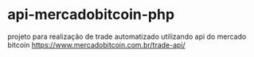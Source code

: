 # api-mercadobitcoin-php
projeto para realização de trade automatizado utilizando api do mercado bitcoin https://www.mercadobitcoin.com.br/trade-api/
